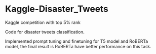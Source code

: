# Kaggle-Disaster_Tweets
Kaggle competition with top 5% rank

Code for disaster tweets classification.

Implemented prompt tuning and finetuning for T5 model and RoBERTa model, 
the final result is RoBERTa have better performance on this task.
